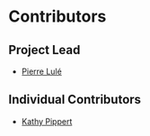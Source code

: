 # Contributors

## Project Lead

* [Pierre Lulé](https://github.com/plule-ansys)

## Individual Contributors

* [Kathy Pippert](https://github.com/PipKat)
